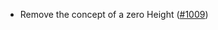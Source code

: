 - Remove the concept of a zero Height
  ([#1009](https://github.com/informalsystems/ibc-rs/issues/1009))